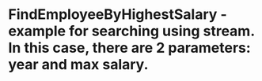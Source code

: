 # FindEmployeeByHighestSalary - example for searching using stream. In this case, there are 2 parameters: year and max salary.
